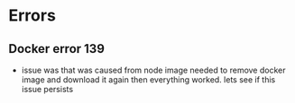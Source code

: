 # Errors

## Docker error 139

- issue was that was caused from node image needed to remove docker image and download it again then everything worked. lets see if this issue persists
